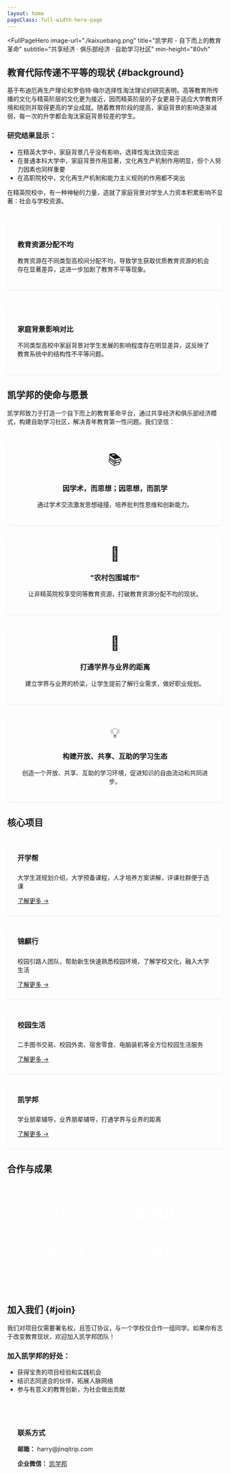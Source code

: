 ```yaml
---
layout: home
pageClass: full-width-hero-page
---
```


<FullPageHero
  image-url="./kaixuebang.png"
  title="凯学邦 - 自下而上的教育革命"
  subtitle="共享经济 · 俱乐部经济 · 自助学习社区"
  min-height="80vh"
>

</FullPageHero>



## 教育代际传递不平等的现状 {#background}

基于布迪厄再生产理论和罗伯特·梅尔选择性淘汰理论的研究表明，高等教育所传播的文化与精英阶层的文化更为接近，因而精英阶层的子女更易于适应大学教育环境和规则并取得更高的学业成就。随着教育阶段的提高，家庭背景的影响逐渐减弱，每一次的升学都会淘汰家庭背景较差的学生。

### 研究结果显示：

- 在精英大学中，家庭背景几乎没有影响，选择性淘汰效应突出
- 在普通本科大学中，家庭背景作用显著，文化再生产机制作用明显，但个人努力因素也同样重要
- 在高职院校中，文化再生产机制和能力主义规则的作用都不突出

在精英院校中，有一种神秘的力量，造就了家庭背景对学生人力资本积累影响不显著：社会与学校资源。

<div class="data-visualization">
  <div class="chart">
    <h3>教育资源分配不均</h3>
    <p>教育资源在不同类型高校间分配不均，导致学生获取优质教育资源的机会存在显著差异，这进一步加剧了教育不平等现象。</p>
  </div>
  <div class="chart">
    <h3>家庭背景影响对比</h3>
    <p>不同类型高校中家庭背景对学生发展的影响程度存在明显差异，这反映了教育系统中的结构性不平等问题。</p>
  </div>
</div>

## 凯学邦的使命与愿景

凯学邦致力于打造一个自下而上的教育革命平台，通过共享经济和俱乐部经济模式，构建自助学习社区，解决青年教育第一性问题。我们坚信：

<div class="mission-cards">
  <div class="mission-card">
    <div class="icon">📚</div>
    <h3>因学术，而思想；因思想，而凯学</h3>
    <p>通过学术交流激发思想碰撞，培养批判性思维和创新能力。</p>
  </div>
  <div class="mission-card">
    <div class="icon">👥</div>
    <h3>"农村包围城市"</h3>
    <p>让非精英院校享受同等教育资源，打破教育资源分配不均的现状。</p>
  </div>
  <div class="mission-card">
    <div class="icon">💼</div>
    <h3>打通学界与业界的距离</h3>
    <p>建立学界与业界的桥梁，让学生提前了解行业需求，做好职业规划。</p>
  </div>
  <div class="mission-card">
    <div class="icon">💡</div>
    <h3>构建开放、共享、互助的学习生态</h3>
    <p>创造一个开放、共享、互助的学习环境，促进知识的自由流动和共同进步。</p>
  </div>
</div>

## 核心项目

<div class="project-cards">
  <div class="project-card">
    <h3>开学帮</h3>
    <p>大学生涯规划介绍，大学预备课程，人才培养方案讲解，评课社群便于选课</p>
    <a href="/kaixuebang/">了解更多 →</a>
  </div>
  
  <div class="project-card">
    <h3>锦麒行</h3>
    <p>校园引路人团队，帮助新生快速熟悉校园环境，了解学校文化，融入大学生活</p>
    <a href="/jinqixing/">了解更多 →</a>
  </div>
  
  <div class="project-card">
    <h3>校园生活</h3>
    <p>二手图书交易、校园外卖、宿舍零食、电脑装机等全方位校园生活服务</p>
    <a href="/campus-life/">了解更多 →</a>
  </div>
  
  <div class="project-card">
    <h3>凯学邦</h3>
    <p>学业朋辈辅导，业界朋辈辅导，打通学界与业界的距离</p>
    <a href="/kaixuebang-peer/">了解更多 →</a>
  </div>
</div>

## 合作与成果

<div class="stats">
  <div class="stat">
    <div class="number">20+</div>
    <div class="label">合作院校</div>
  </div>
  <div class="stat">
    <div class="number">5000+</div>
    <div class="label">服务学生</div>
  </div>
  <div class="stat">
    <div class="number">100+</div>
    <div class="label">项目成员</div>
  </div>
  <div class="stat">
    <div class="number">30+</div>
    <div class="label">业界导师</div>
  </div>
</div>

## 加入我们 {#join}

我们对项目仅需要署名权，且签订协议，与一个学校仅合作一组同学。如果你有志于改变教育现状，欢迎加入凯学邦团队！

### 加入凯学邦的好处：

- 获得宝贵的项目经验和实践机会
- 结识志同道合的伙伴，拓展人脉网络
- 参与有意义的教育创新，为社会做出贡献

<div class="contact-info">
  <h3>联系方式</h3>
  <p><strong>邮箱：</strong> harry@jinqitrip.com</p>
  <p><strong>企业微信：</strong> <a href="https://work.weixin.qq.com/ca/cawcded25274db25f6">凯学邦</a></p>
</div>

<style>
.hero-buttons {
  display: flex;
  gap: 1rem;
  margin: 2rem 0;
}

.primary-button {
  display: inline-block;
  padding: 0.75rem 1.5rem;
  background-color: var(--vp-c-brand);
  color: white;
  border-radius: 0.375rem;
  font-weight: 500;
  text-decoration: none;
  transition: background-color 0.2s;
}

.primary-button:hover {
  background-color: var(--vp-c-brand-dark);
}

.secondary-button {
  display: inline-block;
  padding: 0.75rem 1.5rem;
  background-color: white;
  color: var(--vp-c-brand);
  border: 1px solid var(--vp-c-brand);
  border-radius: 0.375rem;
  font-weight: 500;
  text-decoration: none;
  transition: background-color 0.2s;
}

.secondary-button:hover {
  background-color: var(--vp-c-gray-soft);
}

.data-visualization {
  display: grid;
  grid-template-columns: repeat(auto-fit, minmax(300px, 1fr));
  gap: 2rem;
  margin: 2rem 0;
}

.chart {
  background-color: var(--vp-c-bg-soft);
  padding: 1.5rem;
  border-radius: 0.5rem;
  box-shadow: 0 2px 4px rgba(0, 0, 0, 0.05);
}

.mission-cards {
  display: grid;
  grid-template-columns: repeat(auto-fit, minmax(250px, 1fr));
  gap: 1.5rem;
  margin: 2rem 0;
}

.mission-card {
  background-color: var(--vp-c-bg-soft);
  padding: 1.5rem;
  border-radius: 0.5rem;
  text-align: center;
  box-shadow: 0 2px 4px rgba(0, 0, 0, 0.05);
}

.mission-card .icon {
  font-size: 2rem;
  margin-bottom: 1rem;
}

.project-cards {
  display: grid;
  grid-template-columns: repeat(auto-fit, minmax(300px, 1fr));
  gap: 1.5rem;
  margin: 2rem 0;
}

.project-card {
  background-color: var(--vp-c-bg-soft);
  padding: 1.5rem;
  border-radius: 0.5rem;
  box-shadow: 0 2px 4px rgba(0, 0, 0, 0.05);
}

.project-card h3 {
  margin-top: 0;
  border-bottom: 1px solid var(--vp-c-divider);
  padding-bottom: 0.5rem;
}

.stats {
  display: grid;
  grid-template-columns: repeat(auto-fit, minmax(150px, 1fr));
  gap: 1rem;
  margin: 2rem 0;
  text-align: center;
  background-color: var(--vp-c-brand);
  padding: 2rem;
  border-radius: 0.5rem;
  color: white;
}

.stat .number {
  font-size: 2.5rem;
  font-weight: bold;
  margin-bottom: 0.5rem;
}

.form-group {
  margin-bottom: 1rem;
}

.form-group label {
  display: block;
  margin-bottom: 0.5rem;
  font-size: 0.875rem;
  font-weight: 500;
}

.form-group input,
.form-group select {
  width: 100%;
  padding: 0.5rem;
  border: 1px solid var(--vp-c-divider);
  border-radius: 0.25rem;
  background-color: var(--vp-c-bg);
}

.contact-info {
  background-color: var(--vp-c-bg-soft);
  padding: 1.5rem;
  border-radius: 0.5rem;
  margin: 2rem 0;
}
</style>
